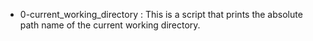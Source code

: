 - 0-current_working_directory : This is a script that prints the absolute path name of the current working directory.
